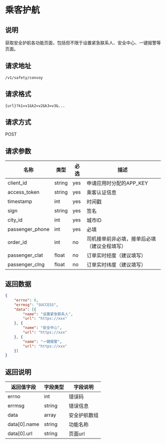 # 乘客护航

## 说明

获取安全护航各功能页面，包括但不限于设置紧急联系人、安全中心、一键报警等页面。

## 请求地址

`/v1/safety/convoy`

## 请求格式

`{url}?k1=v1&k2=v2&k3=v3&...`

## 请求方式

POST

## 请求参数

| 名称            | 类型   | 必选 | 描述                                         |
| --------------- | ------ | ---- | -------------------------------------------- |
| client_id       | string | yes  | 申请应用时分配的APP_KEY                      |
| access_token    | string | yes  | 乘客认证信息                                 |
| timestamp       | int    | yes  | 时间戳                                       |
| sign            | string | yes  | 签名                                         |
| city_id         | int    | yes  | 城市ID                                       |
| passenger_phone | int    | yes  | 必填                                         |
| order_id        | int    | no   | 司机接单前非必填，接单后必填（建议全程填写） |
| passenger_clat  | float  | no   | 订单实时经度（建议填写）                     |
| passenger_clng  | float  | no   | 订单实时纬度（建议填写）                     |

## 返回数据

```json
{
    "errno": 0,
    "errmsg": "SUCCESS",
    "data": [{
        "name": "设置紧急联系人",
        "url": "https://xxx"
    }, {
        "name": "安全中心",
        "url": "https://xxx"
    }, {
        "name": "一键报警",
        "url": "https://xxx"
    }]
}
```

## 返回说明

| 返回值字段   | 字段类型 | 字段说明     |
| ------------ | -------- | ------------ |
| errno        | int      | 错误码       |
| errmsg       | string   | 错误信息     |
| data         | array    | 安全护航数组 |
| data[0].name | string   | 功能名称     |
| data[0].url  | string   | 页面url      |